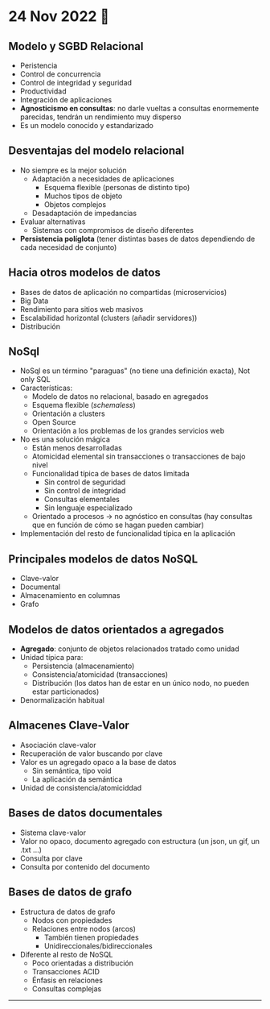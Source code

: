 # 24 Nov 2022 🦂

## Modelo y SGBD Relacional
- Peristencia
- Control de concurrencia
- Control de integridad y seguridad
- Productividad 
- Integración de aplicaciones
- **Agnosticismo en consultas**: no darle vueltas a consultas enormemente parecidas, tendrán un rendimiento muy disperso
- Es un modelo conocido y estandarizado

## Desventajas del modelo relacional
- No siempre es la mejor solución
	- Adaptación a necesidades de aplicaciones
		- Esquema flexible (personas de distinto tipo)
		- Muchos tipos de objeto
		- Objetos complejos
	- Desadaptación de impedancias
- Evaluar alternativas
	- Sistemas con compromisos de diseño diferentes
- **Persistencia políglota** (tener distintas bases de datos dependiendo de cada necesidad de conjunto)

## Hacia otros modelos de datos

- Bases de datos de aplicación no compartidas (microservicios)
- Big Data
- Rendimiento para sitios web masivos
- Escalabilidad horizontal (clusters (añadir servidores))
- Distribución

## NoSql

- NoSql es un término "paraguas" (no tiene una definición exacta), Not only SQL
- Características:
	- Modelo de datos no relacional, basado en agregados
	- Esquema flexible (*schemaless*)
	- Orientación a clusters
	- Open Source
	- Orientación a los problemas de los grandes servicios web
- No es una solución mágica
	- Están menos desarrolladas
	- Atomicidad elemental sin transacciones o transacciones de bajo nivel
	- Funcionalidad típica de bases de datos limitada
		- Sin control de seguridad
		- Sin control de integridad
		- Consultas elementales
		- Sin lenguaje especializado
	- Orientado a procesos -> no agnóstico en consultas (hay consultas que en función de cómo se hagan pueden cambiar)
- Implementación del resto de funcionalidad típica en la aplicación

## Principales modelos de datos NoSQL

- Clave-valor
- Documental
- Almacenamiento en columnas
- Grafo

## Modelos de datos orientados a agregados

- **Agregado**: conjunto de objetos relacionados tratado como unidad
- Unidad típica para:
	- Persistencia (almacenamiento)
	- Consistencia/atomicidad (transacciones)
	- Distribución (los datos han de estar en un único nodo, no pueden estar particionados)
- Denormalización habitual

## Almacenes Clave-Valor

- Asociación clave-valor
- Recuperación de valor buscando por clave
- Valor es un agregado opaco a la base de datos
	- Sin semántica, tipo void
	- La aplicación da semántica
- Unidad de consistencia/atomiciddad

## Bases de datos documentales

- Sistema clave-valor
- Valor no opaco, documento agregado con estructura (un json, un gif, un .txt ...)
- Consulta por clave
- Consulta por contenido del documento

## Bases de datos de grafo

- Estructura de datos de grafo
	- Nodos con propiedades
	- Relaciones entre nodos (arcos)
		- También tienen propiedades
		- Unidireccionales/bidireccionales
- Diferente al resto de NoSQL
	- Poco orientadas a distribución
	- Transacciones ACID
	- Énfasis en relaciones
	- Consultas complejas

---